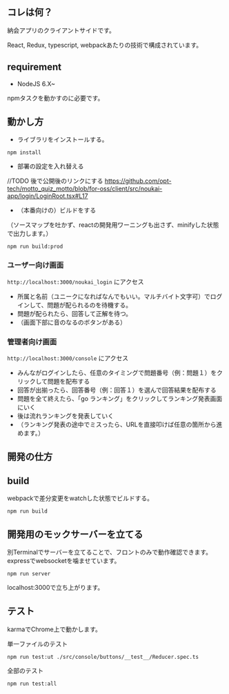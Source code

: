 
## コレは何？

納会アプリのクライアントサイドです。

React, Redux, typescript, webpackあたりの技術で構成されています。

## requirement

- NodeJS 6.X~

npmタスクを動かすのに必要です。

## 動かし方

- ライブラリをインストールする。

`npm install`

- 部署の設定を入れ替える

//TODO 後で公開後のリンクにする
https://github.com/opt-tech/motto_quiz_motto/blob/for-oss/client/src/noukai-app/login/LoginRoot.tsx#L17

- （本番向けの）ビルドをする

（ソースマップを吐かず、reactの開発用ワーニングも出さず、minifyした状態で出力します。）

`npm run build:prod`

### ユーザー向け画面

`http://localhost:3000/noukai_login` にアクセス

- 所属と名前（ユニークになればなんでもいい。マルチバイト文字可）でログインして、問題が配られるのを待機する。
- 問題が配られたら、回答して正解を待つ。
- （画面下部に音のなるのボタンがある）

### 管理者向け画面

`http://localhost:3000/console` にアクセス

- みんながログインしたら、任意のタイミングで問題番号（例：問題１）をクリックして問題を配布する
- 回答が出揃ったら、回答番号（例：回答１）を選んで回答結果を配布する
- 問題を全て終えたら、「go ランキング」をクリックしてランキング発表画面にいく
- 後は流れランキングを発表していく
- （ランキング発表の途中でミスったら、URLを直接叩けば任意の箇所から進めます。）

## 開発の仕方

## build

webpackで差分変更をwatchした状態でビルドする。

`npm run build`

## 開発用のモックサーバーを立てる

別Terminalでサーバーを立てることで、フロントのみで動作確認できます。
expressでwebsocketを噛ませています。

`npm run server`

localhost:3000で立ち上がります。

## テスト

karmaでChrome上で動かします。

単一ファイルのテスト

`npm run test:ut ./src/console/buttons/__test__/Reducer.spec.ts`

全部のテスト

`npm run test:all`
